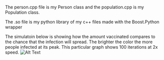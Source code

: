 The person.cpp file is my Person class and the population.cpp is my Population class.

The .so file is my python library of my c++ files made with the Boost.Python wrapper


The simulatoin below is showing how the amount vaccinated compares to the chance that the infection will spread. The brighter the color the more people infected at its peak. This particular graph shows 100 iterations at 2x speed.
![Alt Text](https://i.imgur.com/MzSurMP.gifv)
